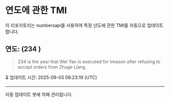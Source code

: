 
# 연도에 관한 TMI

이 리포지토리는 numbersapi를 사용하여 특정 년도에 관한 TMI를 자동으로 업데이트합니다.

## 연도: (234 )
> 234 is the year that Wei Yan is executed for treason after refusing to accept orders from Zhuge Liang.

⏳ 업데이트 시간: 2025-09-03 08:23:19 (UTC)

---
자동 업데이트 봇에 의해 관리됩니다.
